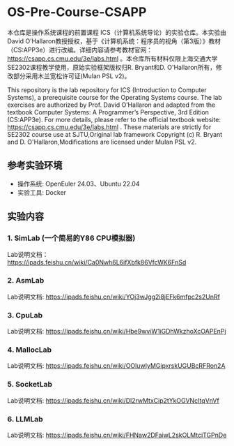 # OS-Pre-Course-CSAPP

本仓库是操作系统课程的前置课程 ICS（计算机系统导论）的实验仓库。本实验由David O’Hallaron教授授权，基于《计算机系统：程序员的视角（第3版）》教材（CS:APP3e）进行改编。详细内容请参考教材官网：https://csapp.cs.cmu.edu/3e/labs.html 。本仓库所有材料仅限上海交通大学SE2302课程教学使用，原始实验框架版权归R. Bryant和D. O'Hallaron所有，修改部分采用木兰宽松许可证(Mulan PSL v2)。

This repository is the lab repository for ICS (Introduction to Computer Systems), a prerequisite course for the Operating Systems course. The lab exercises are authorized by Prof. David O’Hallaron and adapted from the textbook Computer Systems: A Programmer’s Perspective, 3rd Edition (CS:APP3e). For more details, please refer to the official textbook website: https://csapp.cs.cmu.edu/3e/labs.html . These materials are strictly for SE2302 course use at SJTU,Original lab framework Copyright (c) R. Bryant and D. O'Hallaron,Modifications are licensed under Mulan PSL v2.

## 参考实验环境

- 操作系统: OpenEuler 24.03、Ubuntu 22.04
- 实验工具: Docker

## 实验内容

### 1. SimLab (一个简易的Y86 CPU模拟器)
Lab说明文档：https://ipads.feishu.cn/wiki/Ca0Nwh6L6ifXbfk86VfcWK6FnSd

### 2. AsmLab
Lab说明文档: https://ipads.feishu.cn/wiki/YOj3wJgg2i8jEFk6mfpc2s2UnRf

### 3. CpuLab
Lab说明文档: https://ipads.feishu.cn/wiki/Hbe9wviW1iGDhWkzhoXcOAPEnPj

### 4. MallocLab
Lab说明文档: https://ipads.feishu.cn/wiki/OOluwIyMGipxrskUGUBcRFRon2A

### 5. SocketLab
Lab说明文档: https://ipads.feishu.cn/wiki/Dl2rwMtxCip2tYkOGVNcItqVnVf

### 6. LLMLab
Lab说明文档: https://ipads.feishu.cn/wiki/FHNaw2DFaiwL2skOLMtciTGPnDe